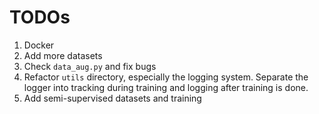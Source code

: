 # TODOs

1. Docker  
2. Add more datasets  
3. Check `data_aug.py` and fix bugs  
4. Refactor `utils` directory, especially the logging system. Separate the logger into tracking during training and logging after training is done.  
5. Add semi-supervised datasets and training  
